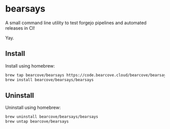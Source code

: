 # bearsays

A small command line utility to test forgejo pipelines and automated releases in CI!

Yay.

## Install

Install using homebrew:

```bash
brew tap bearcove/bearsays https://code.bearcove.cloud/bearcove/bearsays
brew install bearcove/bearsays/bearsays
```

## Uninstall

Uninstall using homebrew:

```bash
brew uninstall bearcove/bearsays/bearsays
brew untap bearcove/bearsays
```
